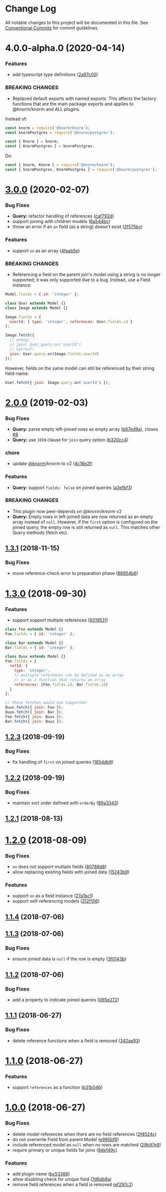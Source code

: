# Change Log

All notable changes to this project will be documented in this file.
See [Conventional Commits](https://conventionalcommits.org) for commit guidelines.

# 4.0.0-alpha.0 (2020-04-14)


### Features

* add typescript type definitions ([2a97c00](https://github.com/knorm/knorm/commit/2a97c006725f8f79f744870f7ec7abeff6caa9f5))


### BREAKING CHANGES

* Replaced default exports with named exports. This
affects the factory functions that are the main package exports and
applies to @knorm/knorm and ALL plugins.

Instead of:

```js
const knorm = require('@knorm/knorm');
const knormPostgres = require('@knorm/postgres');

const { Knorm } = knorm;
const { KnormPostgres } = knormPostgres;
```

Do:

```js
const { knorm, Knorm } = require('@knorm/knorm');
const { knormPostgres, KnormPostgres } = require('@knorm/postgres');
```





# [3.0.0](https://github.com/knorm/relations/compare/v2.0.0...v3.0.0) (2020-02-07)


### Bug Fixes

* **Query:** refactor handling of references ([caf792d](https://github.com/knorm/relations/commit/caf792d))
* support joining with children models ([6a544bc](https://github.com/knorm/relations/commit/6a544bc))
* throw an error if an `on` field (as a string) doesn't exist ([2f575bc](https://github.com/knorm/relations/commit/2f575bc))


### Features

* support `on` as an array ([4faab5e](https://github.com/knorm/relations/commit/4faab5e))


### BREAKING CHANGES

* Referencing a field on the parent join's model using
a string is no longer supported; it was only supported due to a bug.
Instead, use a Field instance:

```js
Model.fields = { id: 'integer' };

class User extends Model {}
class Image extends Model {}

Image.fields = {
  userId: { type: 'integer', references: User.fields.id }
};

Image.fetch({
  // wrong:
  // join: User.query.on('userId')
  // correct:
  join: User.query.on(Image.fields.userId)
});
```

However, fields on the same model can still be referenced by their
string field-name:

```js
User.fetch({ join: Image.query.on('userId') });
```

# [2.0.0](https://github.com/knorm/relations/compare/v1.3.1...v2.0.0) (2019-02-03)


### Bug Fixes

* **Query:** parse empty left-joined rows as empty array ([b67ed9a](https://github.com/knorm/relations/commit/b67ed9a)), closes [#8](https://github.com/knorm/relations/issues/8)
* **Query:** use `JOIN` clause for `join` query option ([b320cc4](https://github.com/knorm/relations/commit/b320cc4))


### chore

* update [@knorm](https://github.com/knorm)/knorm to v2 ([4c18e2f](https://github.com/knorm/relations/commit/4c18e2f))


### Features

* **Query:** support `fields: false` on joined queries ([a3efbf3](https://github.com/knorm/relations/commit/a3efbf3))


### BREAKING CHANGES

* This plugin now peer-depends on @knorm/knorm v2
* **Query:** Empty rows in left-joined data are now returned
as an empty array instead of `null`. However, if the `first`
option is configured on the joined query, the empty row is still
returned as `null`. This matches other Query methods (fetch etc).

## [1.3.1](https://github.com/knorm/relations/compare/v1.3.0...v1.3.1) (2018-11-15)


### Bug Fixes

* move reference-check error to preparation phase ([86954b6](https://github.com/knorm/relations/commit/86954b6))

<a name="1.3.0"></a>
# [1.3.0](https://github.com/knorm/relations/compare/v1.2.3...v1.3.0) (2018-09-30)


### Features

* support support multiple references ([9319531](https://github.com/knorm/relations/commit/9319531))

```js
class Foo extends Model {}
Foo.fields = { id: 'integer' };

class Bar extends Model {}
Bar.fields = { id: 'integer' };

class Quux extends Model {}
Foo.fields = {
  refId: {
    type: 'integer',
    // multiple references can be defined as an array
    // or as a function that returns an array
    references: [Foo.fields.id, Bar.fields.id]
  }
};

// these fetches would now supported:
Quux.fetch({ join: Foo });
Quux.fetch({ join: Bar });
Foo.fetch({ join: Quux });
Bar.fetch({ join: Quux });
```


<a name="1.2.3"></a>
## [1.2.3](https://github.com/knorm/relations/compare/v1.2.2...v1.2.3) (2018-09-19)


### Bug Fixes

* fix handling of `first` on joined queries ([165ddb9](https://github.com/knorm/relations/commit/165ddb9))



<a name="1.2.2"></a>
## [1.2.2](https://github.com/knorm/relations/compare/v1.2.1...v1.2.2) (2018-09-19)


### Bug Fixes

* maintain sort order defined with `orderBy` ([89a3343](https://github.com/knorm/relations/commit/89a3343))



<a name="1.2.1"></a>
## [1.2.1](https://github.com/knorm/relations/compare/v1.2.0...v1.2.1) (2018-08-13)



<a name="1.2.0"></a>
# [1.2.0](https://github.com/knorm/relations/compare/v1.1.4...v1.2.0) (2018-08-09)


### Bug Fixes

* `on` does not support multiple fields ([80788d8](https://github.com/knorm/relations/commit/80788d8))
* allow replacing existing fields with joined data ([15243b9](https://github.com/knorm/relations/commit/15243b9))


### Features

* support `on` as a field instance ([27a1bc1](https://github.com/knorm/relations/commit/27a1bc1))
* support self-referencing models ([312f106](https://github.com/knorm/relations/commit/312f106))



<a name="1.1.4"></a>
## [1.1.4](https://github.com/knorm/relations/compare/v1.1.3...v1.1.4) (2018-07-06)



<a name="1.1.3"></a>
## [1.1.3](https://github.com/knorm/relations/compare/v1.1.2...v1.1.3) (2018-07-06)


### Bug Fixes

* ensure joined data is `null` if the row is empty ([3f0143b](https://github.com/knorm/relations/commit/3f0143b))



<a name="1.1.2"></a>
## [1.1.2](https://github.com/knorm/relations/compare/v1.1.1...v1.1.2) (2018-07-06)


### Bug Fixes

* add a property to indicate joined queries ([065e272](https://github.com/knorm/relations/commit/065e272))



<a name="1.1.1"></a>
## [1.1.1](https://github.com/knorm/relations/compare/v1.1.0...v1.1.1) (2018-06-27)


### Bug Fixes

* delete reference functions when a field is removed ([342aa93](https://github.com/knorm/relations/commit/342aa93))



<a name="1.1.0"></a>
# [1.1.0](https://github.com/knorm/relations/compare/v1.0.0...v1.1.0) (2018-06-27)


### Features

* support `references` as a function ([b31b046](https://github.com/knorm/relations/commit/b31b046))



<a name="1.0.0"></a>
# [1.0.0](https://github.com/knorm/relations/compare/29b97e8...v1.0.0) (2018-06-27)


### Bug Fixes

* delete model references when there are no field references ([2f4524c](https://github.com/knorm/relations/commit/2f4524c))
* do not overwrite Field from parent Model ([e995bf6](https://github.com/knorm/relations/commit/e995bf6))
* include referenced model as `null` when no rows are matched ([29b97e8](https://github.com/knorm/relations/commit/29b97e8))
* require primary or unique fields for joins ([8de149c](https://github.com/knorm/relations/commit/8de149c))


### Features

* add plugin name ([bc53386](https://github.com/knorm/relations/commit/bc53386))
* allow disabling check for unique field ([7d6db8a](https://github.com/knorm/relations/commit/7d6db8a))
* remove field references when a field is removed ([ef297c2](https://github.com/knorm/relations/commit/ef297c2))
